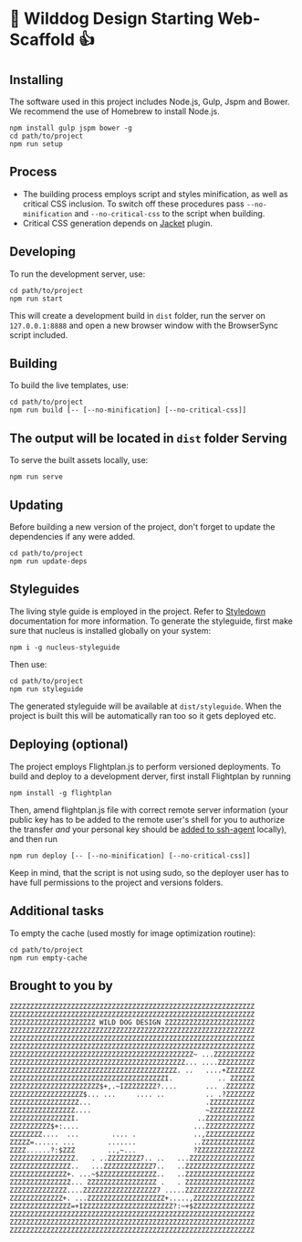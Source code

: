 :dog: Wilddog Design Starting Web-Scaffold :+1:
===============================================

Installing
----------
The software used in this project includes Node.js, Gulp, Jspm and Bower.
We recommend the use of Homebrew to install Node.js.
```
npm install gulp jspm bower -g
cd path/to/project
npm run setup
```

Process
-------
- The building process employs script and styles minification, as well as critical CSS inclusion. To switch off these procedures pass `--no-minification` and `--no-critical-css` to the script when building.
- Critical CSS generation depends on [Jacket](https://github.com/at-import/jacket) plugin.

Developing
----------
To run the development server, use:
```
cd path/to/project
npm run start
```
This will create a development build in `dist` folder, run the server on `127.0.0.1:8888` and
open a new browser window with the BrowserSync script included.

Building
--------
To build the live templates, use:
```
cd path/to/project
npm run build [-- [--no-minification] [--no-critical-css]]
```
The output will be located in `dist` folder
Serving
-------
To serve the built assets locally, use:
```
npm run serve
```
Updating
--------
Before building a new version of the project, don't forget to update the dependencies if any were added.
```
cd path/to/project
npm run update-deps
```
Styleguides
-----------
The living style guide is employed in the project. Refer to [Styledown](https://holidaypirates.github.io/nucleus/getting-started.html)
documentation for more information.
To generate the styleguide, first make sure that nucleus is installed globally on your system:
```
npm i -g nucleus-styleguide
```
Then use:
```
cd path/to/project
npm run styleguide
```
The generated styleguide will be available at `dist/styleguide`. When the project is built this will be automatically ran too so it gets deployed etc.

Deploying (optional)
--------------------
The project employs Flightplan.js to perform versioned deployments. To build and deploy to a development derver,
first install Flightplan by running
```
npm install -g flightplan
```
Then, amend flightplan.js file with correct remote server information (your public key has to be added to the remote
user's shell for you to authorize the transfer *and* your personal key should be [added to ssh-agent](https://help.github.com/articles/working-with-ssh-key-passphrases/#os-x-keychain) locally), and then run
```
npm run deploy [-- [--no-minification] [--no-critical-css]]
```
Keep in mind, that the script is not using sudo, so the deployer user has to have full permissions to the project and versions folders.

Additional tasks
----------------
To empty the cache (used mostly for image optimization routine):
```
cd path/to/project
npm run empty-cache
```

Brought to you by
-----------------

```
ZZZZZZZZZZZZZZZZZZZZZZZZZZZZZZZZZZZZZZZZZZZZZZZZZZZZZZZZZZZZ
ZZZZZZZZZZZZZZZZZZZZZZZZZZZZZZZZZZZZZZZZZZZZZZZZZZZZZZZZZZZZ
ZZZZZZZZZZZZZZZZZZZZZ WILD DOG DESIGN ZZZZZZZZZZZZZZZZZZZZZZ
ZZZZZZZZZZZZZZZZZZZZZZZZZZZZZZZZZZZZZZZZZZZZZZZZZZZZZZZZZZZZ
ZZZZZZZZZZZZZZZZZZZZZZZZZZZZZZZZZZZZZZZZZZZZZZZZZZZZZZZZZZZZ
ZZZZZZZZZZZZZZZZZZZZZZZZZZZZZZZZZZZZZZZZZZZZZZZZZZZZZZZZZZZZ
ZZZZZZZZZZZZZZZZZZZZZZZZZZZZZZZZZZZZZZZZZZZZZ~ ...ZZZZZZZZZZ
ZZZZZZZZZZZZZZZZZZZZZZZZZZZZZZZZZZZZZZZZZZZ... ....ZZZZZZZZZ
ZZZZZZZZZZZZZZZZZZZZZZZZZZZZZZZZZZZZZZZZZ. ..   ....+ZZZZZZZ
ZZZZZZZZZZZZZZZZZZZZZZZZZZZZZZZZZZZZZZI.           .. ZZZZZZ
ZZZZZZZZZZZZZZZZZZZZZZ$+,.~IZZZZZZZZ?....       ... .ZZZZZZZ
ZZZZZZZZZZZZZZZZZZ$... ...     .... ..          .. .?ZZZZZZZ
ZZZZZZZZZZZZZZZZZ...                            .ZZZZZZZZZZZ
ZZZZZZZZZZZZZZZZ....                            ~ZZZZZZZZZZZ
ZZZZZZZZZZZZZZZI.                             ..ZZZZZZZZZZZZ
ZZZZZZZZZZ$+:....                            ...ZZZZZZZZZZZZ
ZZZZZZZZ....  ...        .... .              ..,ZZZZZZZZZZZZ
ZZZZZ=...... ...        .......              ..ZZZZZZZZZZZZZ
ZZZZ......?:$ZZZ        ..,~...              ?ZZZZZZZZZZZZZZ
ZZZZZZZZZZZZZZZZ.   . ..ZZZZZZZZ7.. ..   ...ZZZZZZZZZZZZZZZZ
ZZZZZZZZZZZZZZZ..   ...ZZZZZZZZZZZZ7..   ..ZZZZZZZZZZZZZZZZZ
ZZZZZZZZZZZZZZ+. ...~$ZZZZZZZZZZZZZZ..   ..ZZZZZZZZZZZZZZZZZ
ZZZZZZZZZZZZZZZ... ZZZZZZZZZZZZZZZZZ .   . ZZZZZZZZZZZZZZZZZ
ZZZZZZZZZZZZZZ....ZZZZZZZZZZZZZZZZZZ7 .....ZZZZZZZZZZZZZZZZZ
ZZZZZZZZZZZZZ+. ...ZZZZZZZZZZZZZZZZZZZ+.....,ZZZZZZZZZZZZZZZ
ZZZZZZZZZZZZZZZ=+IZZZZZZZZZZZZZZZZZZZZZZ?:~+$ZZZZZZZZZZZZZZZ
ZZZZZZZZZZZZZZZZZZZZZZZZZZZZZZZZZZZZZZZZZZZZZZZZZZZZZZZZZZZZ
ZZZZZZZZZZZZZZZZZZZZZZZZZZZZZZZZZZZZZZZZZZZZZZZZZZZZZZZZZZZZ
ZZZZZZZZZZZZZZZZZZZZZZZZZZZZZZZZZZZZZZZZZZZZZZZZZZZZZZZZZZZZ
```
